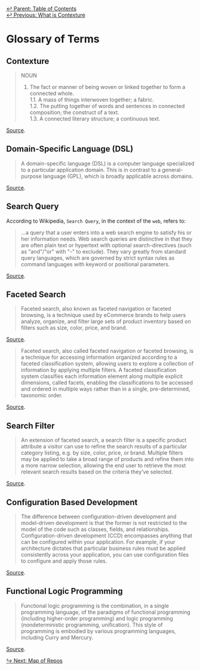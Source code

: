 ﻿[↩  Parent: Table of Contents](../README.md)  
[↩  Previous: What is Contexture](what-is-contexture.md)

# Glossary of Terms

## Contexture

> NOUN
> 1. The fact or manner of being woven or linked together to form a
> connected whole.  
> 1.1. A mass of things interwoven together; a fabric.  
> 1.2. The putting together of words and sentences in connected
> composition; the construct of a text.  
> 1.3. A connected literary structure; a continuous text.

[Source](https://en.oxforddictionaries.com/definition/us/contexture).

## Domain-Specific Language (DSL)

> A domain-specific language (DSL) is a computer language specialized
> to a particular application domain. This is in contrast to a
> general-purpose language (GPL), which is broadly applicable across
> domains.

[Source](https://en.wikipedia.org/wiki/Domain-specific_language).

## Search Query

According to Wikipedia, `Search Query`, in the context of the `web`, refers to:

> ...a query that a user enters into a web search engine to satisfy his or her
> information needs. Web search queries are distinctive in that they are often
> plain text or hypertext with optional search-directives (such as "and"/"or"
> with "-" to exclude). They vary greatly from standard query languages, which
> are governed by strict syntax rules as command languages with keyword or
> positional parameters.

[Source](https://en.wikipedia.org/wiki/Web_search_query).

## Faceted Search

> Faceted search, also known as faceted navigation or faceted browsing, is a
> technique used by eCommerce brands to help users analyze, organize, and
> filter large sets of product inventory based on filters such as size, color,
> price, and brand.

[Source](https://www.dynamicyield.com/glossary/faceted-search/).

> Faceted search, also called faceted navigation or faceted browsing, is a
> technique for accessing information organized according to a faceted
> classification system, allowing users to explore a collection of information
> by applying multiple filters. A faceted classification system classifies each
> information element along multiple explicit dimensions, called facets,
> enabling the classifications to be accessed and ordered in multiple ways
> rather than in a single, pre-determined, taxonomic order.

[Source](https://en.wikipedia.org/wiki/Faceted_search).

## Search Filter

> An extension of faceted search, a search filter is a specific product
> attribute a visitor can use to refine the search results of a particular
> category listing, e.g. by size, color, price, or brand. Multiple filters may
> be applied to take a broad range of products and refine them into a more
> narrow selection, allowing the end user to retrieve the most relevant search
> results based on the criteria they’ve selected.

[Source](https://www.dynamicyield.com/glossary/search-filter/).

## Configuration Based Development

> The difference between configuration-driven development and model-driven
> development is that the former is not restricted to the model of the code
> such as classes, fields, and relationships. Configuration-driven development
> (CCD) encompasses anything that can be configured within your application.
> For example, if your architecture dictates that particular business rules
> must be applied consistently across your application, you can use
> configuration files to configure and apply those rules.

[Source](https://www.ibm.com/developerworks/library/wa-configdev/index.html).

## Functional Logic Programming

> Functional logic programming is the combination, in a single programming
> language, of the paradigms of functional programming (including higher-order
> programming) and logic programming (nondeterministic programming,
> unification). This style of programming is embodied by various programming
> languages, including Curry and Mercury.

[Source](https://en.wikipedia.org/wiki/Functional_logic_programming).

[↪ Next: Map of Repos](map-of-repos.md)
